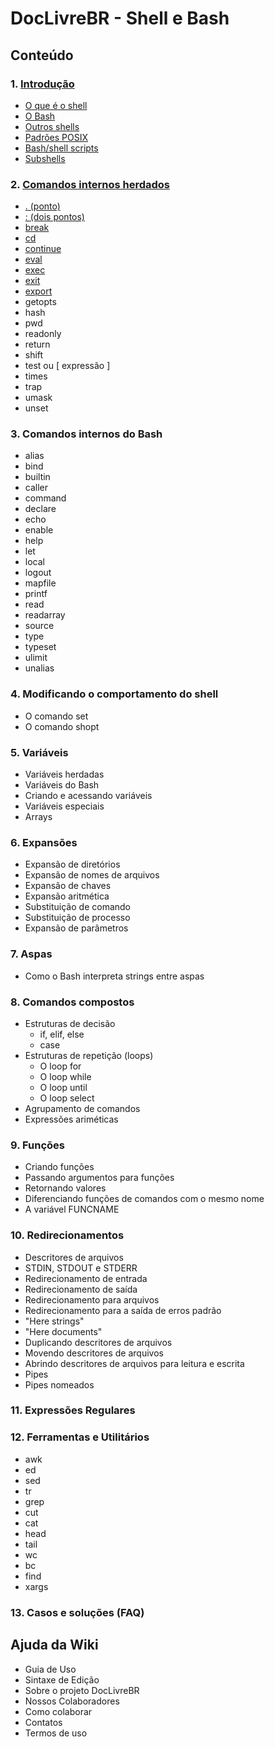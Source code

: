 # DocLivreBR - Shell e Bash

## Conteúdo

### 1. [Introdução](pages/1-introducao.md)

* [O que é o shell](pages/o_que_e_o_shell.md)
* [O Bash](pages/o_bash.md)
* [Outros shells](pages/outros_shells.md)
* [Padrões POSIX](pages/padroes_posix.md)
* [Bash/shell scripts](pages/bash_shell_scripts.md)
* [Subshells](pages/subshells.md)

### 2. [Comandos internos herdados](pages/2-comandos_internos_herdados.md)

* [. (ponto)](pages/ponto.md)
* [: (dois pontos)](pages/dois_pontos.md)
* [break](pages/break.md)
* [cd](pages/cd.md)
* [continue](pages/continue.md)
* [eval](pages/eval.md)
* [exec](pages/exec.md)
* [exit](pages/exit.md)
* [export](pages/export.md)
* getopts
* hash
* pwd
* readonly
* return
* shift
* test ou \[ expressão \]
* times
* trap
* umask
* unset

### 3. Comandos internos do Bash

* alias
* bind
* builtin
* caller
* command
* declare
* echo
* enable
* help
* let
* local
* logout
* mapfile
* printf
* read
* readarray
* source
* type
* typeset
* ulimit
* unalias

### 4. Modificando o comportamento do shell

* O comando set
* O comando shopt

### 5. Variáveis

* Variáveis herdadas
* Variáveis do Bash
* Criando e acessando variáveis
* Variáveis especiais
* Arrays

### 6. Expansões

* Expansão de diretórios
* Expansão de nomes de arquivos
* Expansão de chaves
* Expansão aritmética
* Substituição de comando
* Substituição de processo
* Expansão de parâmetros

### 7. Aspas

* Como o Bash interpreta strings entre aspas

### 8. Comandos compostos

* Estruturas de decisão
  * if, elif, else
  * case
* Estruturas de repetição (loops)
  * O loop for
  * O loop while
  * O loop until
  * O loop select
* Agrupamento de comandos
* Expressões ariméticas

### 9. Funções

* Criando funções
* Passando argumentos para funções
* Retornando valores
* Diferenciando funções de comandos com o mesmo nome
* A variável FUNCNAME

### 10. Redirecionamentos

* Descritores de arquivos
* STDIN, STDOUT e STDERR
* Redirecionamento de entrada
* Redirecionamento de saída
* Redirecionamento para arquivos
* Redirecionamento para a saída de erros padrão
* "Here strings"
* "Here documents"
* Duplicando descritores de arquivos
* Movendo descritores de arquivos
* Abrindo descritores de arquivos para leitura e escrita
* Pipes
* Pipes nomeados

### 11. Expressões Regulares

### 12. Ferramentas e Utilitários

* awk
* ed
* sed
* tr
* grep
* cut
* cat
* head
* tail
* wc
* bc
* find
* xargs

### 13. Casos e soluções (FAQ)

## Ajuda da Wiki

* Guia de Uso
* Sintaxe de Edição
* Sobre o projeto DocLivreBR
* Nossos Colaboradores
* Como colaborar
* Contatos
* Termos de uso

